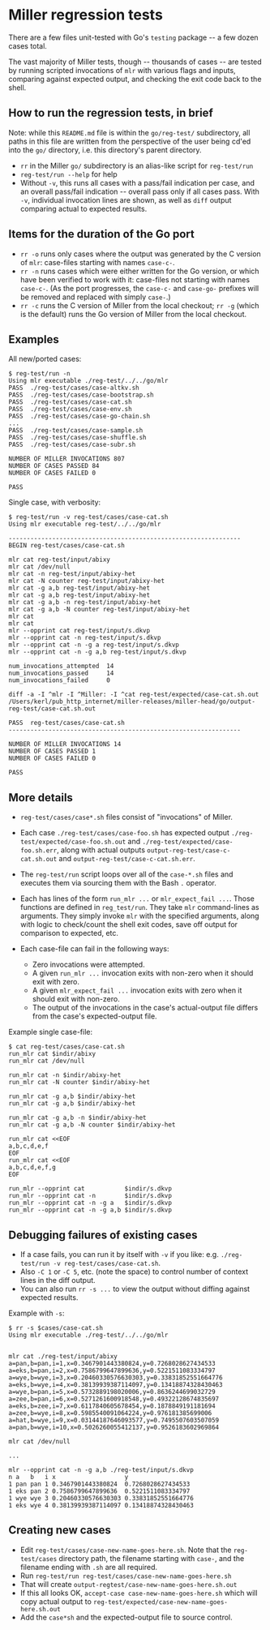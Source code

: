 # Miller regression tests

There are a few files unit-tested with Go's `testing` package -- a few dozen cases total.

The vast majority of Miller tests, though -- thousands of cases -- are tested by running scripted invocations of `mlr` with various flags and inputs, comparing against expected output, and checking the exit code back to the shell.

## How to run the regression tests, in brief

Note: while this `README.md` file is within the `go/reg-test/` subdirectory, all paths in this file are written from the perspective of the user being cd'ed into the `go/` directory, i.e. this directory's parent directory.

* `rr` in the Miller `go/` subdirectory is an alias-like script for `reg-test/run`
* `reg-test/run --help` for help
* Without `-v`, this runs all cases with a pass/fail indication per case, and an overall pass/fail indication -- overall pass only if all cases pass. With `-v`, individual invocation lines are shown, as well as `diff` output comparing actual to expected results.

## Items for the duration of the Go port

* `rr -o` runs only cases where the output was generated by the C version of `mlr`: case-files starting with names `case-c-`.
* `rr -n` runs cases which were either written for the Go version, or which have been verified to work with it: case-files not starting with names `case-c-`. (As the port progresses, the `case-c-` and `case-go-` prefixes will be removed and replaced with simply `case-`.)
* `rr -c` runs the C version of Miller from the local checkout; `rr -g` (which is the default) runs the Go version of Miller from the local checkout.

## Examples

All new/ported cases:


```
$ reg-test/run -n
Using mlr executable ./reg-test/../../go/mlr
PASS  ./reg-test/cases/case-altkv.sh
PASS  ./reg-test/cases/case-bootstrap.sh
PASS  ./reg-test/cases/case-cat.sh
PASS  ./reg-test/cases/case-env.sh
PASS  ./reg-test/cases/case-go-chain.sh
...
PASS  ./reg-test/cases/case-sample.sh
PASS  ./reg-test/cases/case-shuffle.sh
PASS  ./reg-test/cases/case-subr.sh

NUMBER OF MILLER INVOCATIONS 807
NUMBER OF CASES PASSED 84
NUMBER OF CASES FAILED 0

PASS
```

Single case, with verbosity:

```
$ reg-test/run -v reg-test/cases/case-cat.sh
Using mlr executable reg-test/../../go/mlr

----------------------------------------------------------------
BEGIN reg-test/cases/case-cat.sh

mlr cat reg-test/input/abixy
mlr cat /dev/null
mlr cat -n reg-test/input/abixy-het
mlr cat -N counter reg-test/input/abixy-het
mlr cat -g a,b reg-test/input/abixy-het
mlr cat -g a,b reg-test/input/abixy-het
mlr cat -g a,b -n reg-test/input/abixy-het
mlr cat -g a,b -N counter reg-test/input/abixy-het
mlr cat
mlr cat
mlr --opprint cat reg-test/input/s.dkvp
mlr --opprint cat -n reg-test/input/s.dkvp
mlr --opprint cat -n -g a reg-test/input/s.dkvp
mlr --opprint cat -n -g a,b reg-test/input/s.dkvp

num_invocations_attempted  14
num_invocations_passed     14
num_invocations_failed     0

diff -a -I ^mlr -I ^Miller: -I ^cat reg-test/expected/case-cat.sh.out /Users/kerl/pub_http_internet/miller-releases/miller-head/go/output-reg-test/case-cat.sh.out

PASS  reg-test/cases/case-cat.sh
----------------------------------------------------------------

NUMBER OF MILLER INVOCATIONS 14
NUMBER OF CASES PASSED 1
NUMBER OF CASES FAILED 0

PASS
```


## More details

* `reg-test/cases/case*.sh` files consist of "invocations" of Miller.

* Each case `./reg-test/cases/case-foo.sh` has expected output `./reg-test/expected/case-foo.sh.out` and `./reg-test/expected/case-foo.sh.err`, along with actual outputs `output-reg-test/case-c-cat.sh.out` and `output-reg-test/case-c-cat.sh.err`.
* The `reg-test/run` script loops over all of the `case-*.sh` files and executes them via
  sourcing them with the Bash `.` operator.
* Each has lines of the form `run_mlr ...` or `mlr_expect_fail ...`. Those functions are defined in `reg_test/run`. They take `mlr` command-lines as arguments. They simply invoke `mlr` with the specified arguments, along with logic to check/count the shell exit codes, save off output for comparison to expected, etc.
* Each case-file can fail in the following ways:
  * Zero invocations were attempted.
  * A given `run_mlr ...` invocation exits with non-zero when it should exit with zero.
  * A given `mlr_expect_fail ...` invocation exits with zero when it should exit with non-zero.
  * The output of the invocations in the case's actual-output file differs from the case's expected-output file.

Example single case-file:

```
$ cat reg-test/cases/case-cat.sh
run_mlr cat $indir/abixy
run_mlr cat /dev/null

run_mlr cat -n $indir/abixy-het
run_mlr cat -N counter $indir/abixy-het

run_mlr cat -g a,b $indir/abixy-het
run_mlr cat -g a,b $indir/abixy-het

run_mlr cat -g a,b -n $indir/abixy-het
run_mlr cat -g a,b -N counter $indir/abixy-het

run_mlr cat <<EOF
a,b,c,d,e,f
EOF
run_mlr cat <<EOF
a,b,c,d,e,f,g
EOF

run_mlr --opprint cat           $indir/s.dkvp
run_mlr --opprint cat -n        $indir/s.dkvp
run_mlr --opprint cat -n -g a   $indir/s.dkvp
run_mlr --opprint cat -n -g a,b $indir/s.dkvp
```

## Debugging failures of existing cases

* If a case fails, you can run it by itself with `-v` if you like: e.g. `./reg-test/run -v reg-test/cases/case-cat.sh`.
* Also `-C 1` or `-C 5`, etc. (note the space) to control number of context lines in the diff output.
* You can also run `rr -s ...` to view the output without diffing against expected results.

Example with `-s`:

```
$ rr -s $cases/case-cat.sh
Using mlr executable ./reg-test/../../go/mlr


mlr cat ./reg-test/input/abixy
a=pan,b=pan,i=1,x=0.3467901443380824,y=0.7268028627434533
a=eks,b=pan,i=2,x=0.7586799647899636,y=0.5221511083334797
a=wye,b=wye,i=3,x=0.20460330576630303,y=0.33831852551664776
a=eks,b=wye,i=4,x=0.38139939387114097,y=0.13418874328430463
a=wye,b=pan,i=5,x=0.5732889198020006,y=0.8636244699032729
a=zee,b=pan,i=6,x=0.5271261600918548,y=0.49322128674835697
a=eks,b=zee,i=7,x=0.6117840605678454,y=0.1878849191181694
a=zee,b=wye,i=8,x=0.5985540091064224,y=0.976181385699006
a=hat,b=wye,i=9,x=0.03144187646093577,y=0.7495507603507059
a=pan,b=wye,i=10,x=0.5026260055412137,y=0.9526183602969864

mlr cat /dev/null

...

mlr --opprint cat -n -g a,b ./reg-test/input/s.dkvp
n a   b   i x                   y
1 pan pan 1 0.3467901443380824  0.7268028627434533
1 eks pan 2 0.7586799647899636  0.5221511083334797
1 wye wye 3 0.20460330576630303 0.33831852551664776
1 eks wye 4 0.38139939387114097 0.13418874328430463
```

## Creating new cases

* Edit `reg-test/cases/case-new-name-goes-here.sh`. Note that the `reg-test/cases` directory path, the filename starting with `case-`, and the filename ending with `.sh` are all required.
* Run `reg-test/run reg-test/cases/case-new-name-goes-here.sh`
* That will create `output-regtest/case-new-name-goes-here.sh.out`
* If this all looks OK, `accept-case case-new-name-goes-here.sh` which will copy actual output to `reg-test/expected/case-new-name-goes-here.sh.out`
* Add the `case*sh` and the expected-output file to source control.
